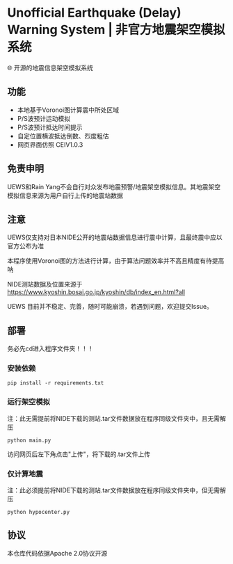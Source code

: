 # Unofficial Earthquake (Delay) Warning System | 非官方地震架空模拟系统
🌐 开源的地震信息架空模拟系统

## 功能
- 本地基于Voronoi图计算震中所处区域
- P/S波预计运动模拟
- P/S波预计抵达时间提示
- 自定位置横波抵达倒数、烈度粗估
- 网页界面仿照 CEIV1.0.3

## 免责申明

UEWS和Rain Yang不会自行对众发布地震预警/地震架空模拟信息。其地震架空模拟信息来源为用户自行上传的地震站数据

## 注意

UEWS仅支持对日本NIDE公开的地震站数据信息进行震中计算，且最终震中应以官方公布为准

本程序使用Voronoi图的方法进行计算，由于算法问题效率并不高且精度有待提高呐

NIDE测站数据及位置来源于 https://www.kyoshin.bosai.go.jp/kyoshin/db/index_en.html?all

UEWS 目前并不稳定、完善，随时可能崩溃，若遇到问题，欢迎提交Issue。

## 部署
务必先cd进入程序文件夹！！！
### 安装依赖
```
pip install -r requirements.txt
```
### 运行架空模拟
注：此无需提前将NIDE下载的测站.tar文件数据放在程序同级文件夹中，且无需解压
```
python main.py
```
访问网页后左下角点击"上传"，将下载的.tar文件上传

### 仅计算地震
注：此必须提前将NIDE下载的测站.tar文件数据放在程序同级文件夹中，但无需解压
```
python hypocenter.py
```

## 协议
本仓库代码依据Apache 2.0协议开源
